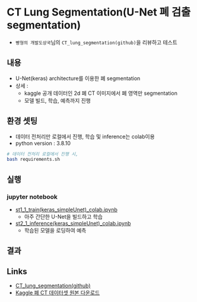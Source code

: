 # CT Lung Segmentation(U-Net 폐 검출 segmentation)
* `빵형의 개발도상국`님의 `CT_lung_segmentation(github)`을 리뷰하고 테스트 

## 내용
* U-Net(keras) architecture를 이용한 폐 segmentation
* 상세 : 
  * kaggle 공개 데이터인 2d 폐 CT 이미지에서 폐 영역만 segmentation 
  * 모델 빌드, 학습, 예측까지 진행 

## 환경 셋팅
 * 데이터 전처리만 로컬에서 진행, 학습 및 inference는 colab이용
 * python version : 3.8.10
```bash
# 데이터 전처리 로컬에서 진행 시,
bash requirements.sh
```

## 실행
### jupyter notebook
* [st1_1_train(keras_simpleUnet)_colab.ipynb](https://github.com/duc-ke/kaggle-playground-group/blob/main/7.CT_lung_segmentation/st1_1_train(keras_simpleUnet)_colab.ipynb)
   * 아주 간단한 U-Net을 빌드하고 학습
* [st2_1_inference(keras_simpleUnet)_colab.ipynb](https://github.com/duc-ke/kaggle-playground-group/blob/main/7.CT_lung_segmentation/st2_1_inference(keras_simpleUnet)_colab.ipynb)
   * 학습된 모델을 로딩하여 예측


## 결과


## Links
* [CT_lung_segmentation(github)](https://github.com/kairess/CT_lung_segmentation)
* [Kaggle 폐 CT 데이터셋 원본 다운로드](https://www.kaggle.com/kmader/finding-lungs-in-ct-data)




